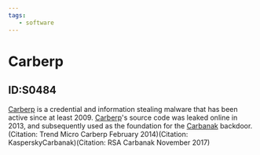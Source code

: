 ```yaml
---
tags:
   - software
---
```

# Carberp
## ID:S0484
[Carberp](/mitre/software/S0484) is a credential and information stealing malware that has been active since at least 2009. [Carberp](/mitre/software/S0484)'s source code was leaked online in 2013, and subsequently used as the foundation for the [Carbanak](/mitre/software/S0030) backdoor.(Citation: Trend Micro Carberp February 2014)(Citation: KasperskyCarbanak)(Citation: RSA Carbanak November 2017)
